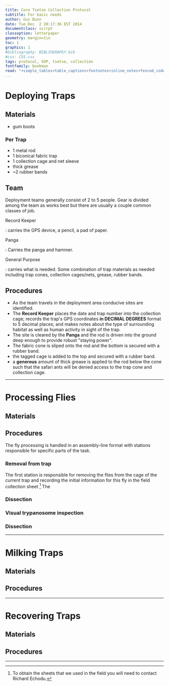 ```yaml
---
title: Core Tsetse Collection Protocol
subtitle: For basic needs
author: Gus Dunn
date: Tue Dec  2 20:17:36 EST 2014
documentclass: scrrpt
classoption: letterpaper
geometry: margin=1in
toc: 1
graphics: 1
#bibliography: BIBLIOGRAPGY.bib
#css: CSS.css
tags: protocol, SOP, tsetse, collection
fontfamily: bookman
read: "+simple_tables+table_captions+footnotes+inline_notes+fenced_code_blocks+fenced_code_attributes+fancy_lists+definition_lists+superscript+subscript+tex_math_dollars"
...
```



# Deploying Traps #

## Materials ##
- gum boots

### Per Trap ###
- 1 metal rod
- 1 biconical fabric trap
- 1 collection cage and net sleeve
- thick grease
- ~2 rubber bands

## Team ##
Deployment teams generally consist of 2 to 5 people.
Gear is divided among the team as works best but there are usually a couple common classes of job.

Record Keeper

:	carries the GPS device, a pencil, a pad of paper.

Panga

:	Carries the panga and hammer.

General Purpose

:	carries what is needed. Some combination of trap materials as needed including trap cones, collection cages/nets, grease, rubber bands.

## Procedures ##
- As the team travels in the deployment area conducive sites are identified.
- The __Record Keeper__ places the date and trap number into the collection cage; records the trap's GPS coordinates __in DECIMAL DEGREES__ format to 5 decimal places; and makes notes about the type of surrounding habitat as well as human activity in sight of the trap.
- The site is cleared by the __Panga__ and the rod is driven into the ground deep enough to provide robust "staying power".
- The fabric cone is sliped onto the rod and the bottom is secured with a rubber band.
- the tagged cage is added to the top and secured with a rubber band.
- a __generous__ amount of thick grease is applied to the rod below the cone such that the safari ants will be denied access to the trap cone and collection cage.


----



# Processing Flies #

## Materials ##

## Procedures ##

The fly processing is handled in an assembly-line format with stations responsible for specific parts of the task.



### Removal from trap ###
The first station is responsible for removing the flies from the cage of the current trap and recording the initial information for this fly in the field collection sheet [^contact_richard] 
The

### Dissection ###

### Visual trypanosome inspection ###

### Dissection ###

[^contact_richard]: To obtain the sheets that we used in the field you will need to contact Richard Echodu.

----



# Milking Traps #

## Materials ##

## Procedures ##


----





# Recovering Traps #

## Materials ##

## Procedures ##


----


